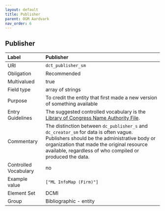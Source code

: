 ```yaml
---
layout: default
title: Publisher
parent: OGM Aardvark
nav_order: 6
---
```


## Publisher

| Label                 | Publisher               |
|:----------------------|:------------------------|
| URI                   | `dct_publisher_sm`      |
| Obligation            | Recommended             |
| Multivalued           | true                    |
| Field type            | array of strings        |
| Purpose               | To credit the entity that first made a new version of something available |
| Entry Guidelines      | The suggested controlled vocabulary is the [Library of Congress Name Authority File](https://id.loc.gov/authorities/names.html). |
| Commentary            | The distinction between `dc_publisher_s` and `dc_creator_sm` for data is often vague. Publishers should be the administrative body or organization that made the original resource available, regardless of who compiled or produced the data. |
| Controlled Vocabulary | no                      |
| Example value         | `["ML InfoMap (Firm)"]`   |
| Element Set           | DCMI                    |
| Group                 | Bibliographic - entity  |
